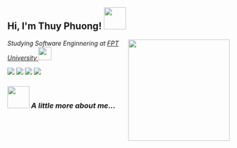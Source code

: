 <h2> Hi, I'm Thuy Phuong! <img src="https://media.giphy.com/media/mGcNjsfWAjY5AEZNw6/giphy.gif" width="50"></h2>

> <img align='right' src="https://media.giphy.com/media/ieyl9zmCjO4b4t6qoY/giphy.gif" width="230">
<p><em>Studying Software Enginnering at <a target="_blank" href="https://hcmuni.fpt.edu.vn/">FPT University </a><img src="https://media.giphy.com/media/fYSnHlufseco8Fh93Z/giphy.gif" width="30">

[![](https://img.shields.io/badge/LinkedIn-PhuongNLT130201-blue)](https://www.linkedin.com/in/PhuongNLT130201/)
[![](https://img.shields.io/badge/Gmail-nguyenlamthuyphuong25@gmail.com-red)](mailto:nguyenlamthuyphuong25@gmail.com)
[![](https://img.shields.io/badge/GitHub-nguyenlamthuyphuong25-yellow)](https://github.com/nguyenlamthuyphuong25)
[![](https://img.shields.io/badge/Facebook-PhuongNLT.1302-yellow)](https://www.facebook.com/PhuongNLT.1302/)
  
### <img src="https://media.giphy.com/media/VgCDAzcKvsR6OM0uWg/giphy.gif" width="50"> A little more about me...



